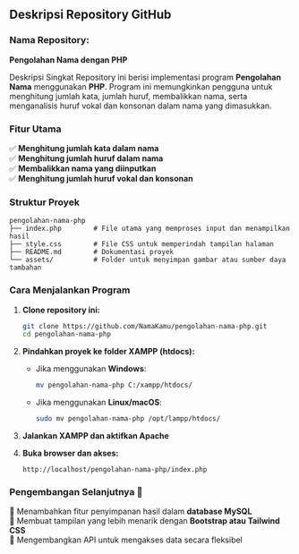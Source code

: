 ## **Deskripsi Repository GitHub**  

### **Nama Repository:**  
**Pengolahan Nama dengan PHP**  

Deskripsi Singkat
Repository ini berisi implementasi program **Pengolahan Nama** menggunakan **PHP**. Program ini memungkinkan pengguna untuk menghitung jumlah kata, jumlah huruf, membalikkan nama, serta menganalisis huruf vokal dan konsonan dalam nama yang dimasukkan.  

### **Fitur Utama**  
✅ **Menghitung jumlah kata dalam nama**  
✅ **Menghitung jumlah huruf dalam nama**  
✅ **Membalikkan nama yang diinputkan**  
✅ **Menghitung jumlah huruf vokal dan konsonan**  

### **Struktur Proyek**  
```
pengolahan-nama-php
├── index.php        # File utama yang memproses input dan menampilkan hasil
├── style.css        # File CSS untuk memperindah tampilan halaman
├── README.md        # Dokumentasi proyek
└── assets/          # Folder untuk menyimpan gambar atau sumber daya tambahan
```

### **Cara Menjalankan Program**  
1. **Clone repository ini:**  
   ```bash
   git clone https://github.com/NamaKamu/pengolahan-nama-php.git
   cd pengolahan-nama-php
   ```
2. **Pindahkan proyek ke folder XAMPP (htdocs):**  
   - Jika menggunakan **Windows**:  
     ```bash
     mv pengolahan-nama-php C:/xampp/htdocs/
     ```
   - Jika menggunakan **Linux/macOS**:  
     ```bash
     sudo mv pengolahan-nama-php /opt/lampp/htdocs/
     ```

3. **Jalankan XAMPP dan aktifkan Apache**  
4. **Buka browser dan akses:**  
   ```
   http://localhost/pengolahan-nama-php/index.php
   ```

### **Pengembangan Selanjutnya 🚀**  
🔹 Menambahkan fitur penyimpanan hasil dalam **database MySQL**  
🔹 Membuat tampilan yang lebih menarik dengan **Bootstrap atau Tailwind CSS**  
🔹 Mengembangkan API untuk mengakses data secara fleksibel  




